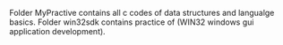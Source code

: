 Folder MyPractive contains all c codes of data structures and langualge basics.
Folder win32sdk contains practice of (WIN32 windows gui application development).
